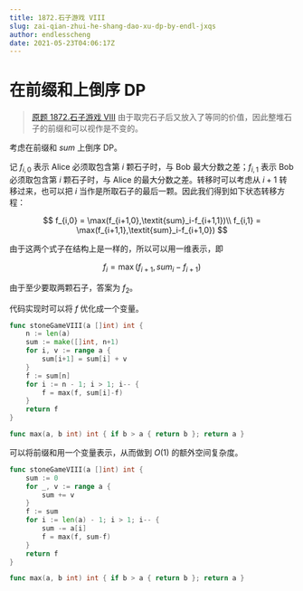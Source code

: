 ```yaml
---
title: 1872.石子游戏 VIII
slug: zai-qian-zhui-he-shang-dao-xu-dp-by-endl-jxqs
author: endlesscheng
date: 2021-05-23T04:06:17Z
---
```

# 在前缀和上倒序 DP
 
> [原题 1872.石子游戏 VIII](https://leetcode.cn/problems/stone-game-viii)
由于取完石子后又放入了等同的价值，因此整堆石子的前缀和可以视作是不变的。

考虑在前缀和 $\textit{sum}$ 上倒序 DP。

记 $f_{i,0}$ 表示 Alice 必须取包含第 $i$ 颗石子时，与 Bob 最大分数之差；$f_{i,1}$ 表示 Bob 必须取包含第 $i$ 颗石子时，与 Alice 的最大分数之差。转移时可以考虑从 $i+1$ 转移过来，也可以把 $i$ 当作是所取石子的最后一颗。因此我们得到如下状态转移方程：

$$
f_{i,0} = \max(f_{i+1,0},\textit{sum}_i-f_{i+1,1})\\
f_{i,1} = \max(f_{i+1,1},\textit{sum}_i-f_{i+1,0})
$$

由于这两个式子在结构上是一样的，所以可以用一维表示，即

$$
f_i = \max(f_{i+1},\textit{sum}_i-f_{i+1})
$$

由于至少要取两颗石子，答案为 $f_2$。

代码实现时可以将 $f$ 优化成一个变量。

```go
func stoneGameVIII(a []int) int {
	n := len(a)
	sum := make([]int, n+1)
	for i, v := range a {
		sum[i+1] = sum[i] + v
	}
	f := sum[n]
	for i := n - 1; i > 1; i-- {
		f = max(f, sum[i]-f)
	}
	return f
}

func max(a, b int) int { if b > a { return b }; return a }
```

可以将前缀和用一个变量表示，从而做到 $O(1)$ 的额外空间复杂度。

```go
func stoneGameVIII(a []int) int {
	sum := 0
	for _, v := range a {
		sum += v
	}
	f := sum
	for i := len(a) - 1; i > 1; i-- {
		sum -= a[i]
		f = max(f, sum-f)
	}
	return f
}

func max(a, b int) int { if b > a { return b }; return a }
```
